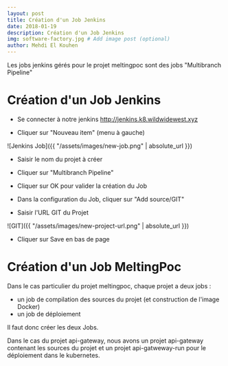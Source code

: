 ```yaml
---
layout: post
title: Création d'un Job Jenkins
date: 2018-01-19
description: Création d'un Job Jenkins
img: software-factory.jpg # Add image post (optional)
author: Mehdi El Kouhen
---
```


Les jobs jenkins gérés pour le projet meltingpoc sont des jobs "Multibranch Pipeline"

# Création d'un Job Jenkins 

* Se connecter à notre jenkins http://jenkins.k8.wildwidewest.xyz

* Cliquer sur "Nouveau item" (menu à gauche)

![Jenkins Job]({{ "/assets/images/new-job.png" | absolute_url }})

* Saisir le nom du projet à créer

* Cliquer sur "Multibranch Pipeline"

* Cliquer sur OK pour valider la création du Job

* Dans la configuration du Job, cliquer sur "Add source/GIT"

* Saisir l'URL GIT du Projet

![GIT]({{ "/assets/images/new-project-url.png" | absolute_url }})

* Cliquer sur Save en bas de page

# Création d'un Job MeltingPoc

Dans le cas particulier du projet meltingpoc, chaque projet a deux jobs :

* un job de compilation des sources du projet (et construction de l'image Docker)
* un job de déploiement 

Il faut donc créer les deux Jobs.

Dans le cas du projet api-gateway, nous avons un projet api-gateway contenant les sources du projet et un projet api-gatweway-run pour le déploiement dans le kubernetes.